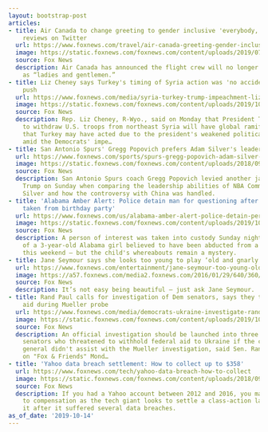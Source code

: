 ```yaml
---
layout: bootstrap-post
articles:
- title: Air Canada to change greeting to gender inclusive 'everybody,' receives mixed
    reviews on Twitter
  url: https://www.foxnews.com/travel/air-canada-greeting-gender-inclusive-everybody
  image: https://static.foxnews.com/foxnews.com/content/uploads/2019/07/Air-Canada.jpg
  source: Fox News
  description: Air Canada has announced the flight crew will no longer greet passengers
    as “ladies and gentlemen.”
- title: Liz Cheney says Turkey's timing of Syria action was 'no accident' amid impeachment
    push
  url: https://www.foxnews.com/media/syria-turkey-trump-impeachment-liz-cheney
  image: https://static.foxnews.com/foxnews.com/content/uploads/2019/10/Screen-Shot-2019-10-14-at-8.33.44-AM.png
  source: Fox News
  description: Rep. Liz Cheney, R-Wyo., said on Monday that President Trump's decision
    to withdraw U.S. troops from northeast Syria will have global ramifications, arguing
    that Turkey may have acted due to the president's weakened political standing
    amid the Democrats' impe…
- title: San Antonio Spurs' Gregg Popovich prefers Adam Silver's leadership to Trump
  url: https://www.foxnews.com/sports/spurs-gregg-popovich-adam-silver-leadership-trump
  image: https://static.foxnews.com/foxnews.com/content/uploads/2018/09/nba-gregg-popovich.jpg
  source: Fox News
  description: San Antonio Spurs coach Gregg Popovich levied another jab at President
    Trump on Sunday when comparing the leadership abilities of NBA Commissioner Adam
    Silver and how the controversy with China was handled.
- title: 'Alabama Amber Alert: Police detain man for questioning after 3-year-old
    taken from birthday party'
  url: https://www.foxnews.com/us/alabama-amber-alert-police-detain-person
  image: https://static.foxnews.com/foxnews.com/content/uploads/2019/10/kamilla.jpg
  source: Fox News
  description: A person of interest was taken into custody Sunday night in the case
    of a 3-year-old Alabama girl believed to have been abducted from a birthday party
    this weekend – but the child's whereabouts remain a mystery.
- title: Jane Seymour says she looks too young to play ‘old and gnarly’ roles
  url: https://www.foxnews.com/entertainment/jane-seymour-too-young-older-roles
  image: https://a57.foxnews.com/media2.foxnews.com/2016/01/29/640/360/JaneSeymour50.jpg
  source: Fox News
  description: It’s not easy being beautiful — just ask Jane Seymour.
- title: Rand Paul calls for investigation of Dem senators, says they threatened Ukraine
    aid during Mueller probe
  url: https://www.foxnews.com/media/democrats-ukraine-investigate-rand-paul
  image: https://static.foxnews.com/foxnews.com/content/uploads/2019/10/Rand-Paul-.jpeg
  source: Fox News
  description: An official investigation should be launched into three Democratic
    senators who threatened to withhold federal aid to Ukraine if the country's prosecutor
    general didn't assist with the Mueller investigation, said Sen. Rand Paul, R-Ky.,
    on "Fox & Friends" Mond…
- title: 'Yahoo data breach settlement: How to collect up to $358'
  url: https://www.foxnews.com/tech/yahoo-data-breach-how-to-collect
  image: https://static.foxnews.com/foxnews.com/content/uploads/2018/09/Yahoo-new-logo-1.jpg
  source: Fox News
  description: If you had a Yahoo account between 2012 and 2016, you may be entitled
    to compensation as the tech giant looks to settle a class-action lawsuit against
    it after it suffered several data breaches.
as_of_date: '2019-10-14'
---
```


